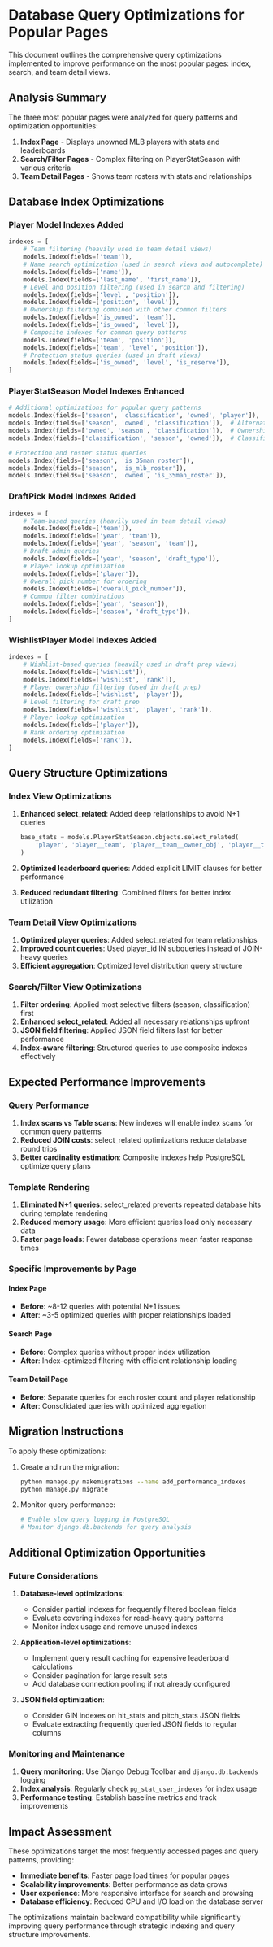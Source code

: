 # Database Query Optimizations for Popular Pages

This document outlines the comprehensive query optimizations implemented to improve performance on the most popular pages: index, search, and team detail views.

## Analysis Summary

The three most popular pages were analyzed for query patterns and optimization opportunities:

1. **Index Page** - Displays unowned MLB players with stats and leaderboards
2. **Search/Filter Pages** - Complex filtering on PlayerStatSeason with various criteria
3. **Team Detail Pages** - Shows team rosters with stats and relationships

## Database Index Optimizations

### Player Model Indexes Added

```python
indexes = [
    # Team filtering (heavily used in team detail views)
    models.Index(fields=['team']),
    # Name search optimization (used in search views and autocomplete)
    models.Index(fields=['name']),
    models.Index(fields=['last_name', 'first_name']),
    # Level and position filtering (used in search and filtering)
    models.Index(fields=['level', 'position']),
    models.Index(fields=['position', 'level']),
    # Ownership filtering combined with other common filters
    models.Index(fields=['is_owned', 'team']),
    models.Index(fields=['is_owned', 'level']),
    # Composite indexes for common query patterns
    models.Index(fields=['team', 'position']),
    models.Index(fields=['team', 'level', 'position']),
    # Protection status queries (used in draft views)
    models.Index(fields=['is_owned', 'level', 'is_reserve']),
]
```

### PlayerStatSeason Model Indexes Enhanced

```python
# Additional optimizations for popular query patterns
models.Index(fields=['season', 'classification', 'owned', 'player']),  # Index + player lookup
models.Index(fields=['season', 'owned', 'classification']),  # Alternative ordering for search
models.Index(fields=['owned', 'season', 'classification']),  # Ownership-first filtering
models.Index(fields=['classification', 'season', 'owned']),  # Classification-first filtering

# Protection and roster status queries
models.Index(fields=['season', 'is_35man_roster']),
models.Index(fields=['season', 'is_mlb_roster']),
models.Index(fields=['season', 'owned', 'is_35man_roster']),
```

### DraftPick Model Indexes Added

```python
indexes = [
    # Team-based queries (heavily used in team detail views)
    models.Index(fields=['team']),
    models.Index(fields=['year', 'team']),
    models.Index(fields=['year', 'season', 'team']),
    # Draft admin queries
    models.Index(fields=['year', 'season', 'draft_type']),
    # Player lookup optimization
    models.Index(fields=['player']),
    # Overall pick number for ordering
    models.Index(fields=['overall_pick_number']),
    # Common filter combinations
    models.Index(fields=['year', 'season']),
    models.Index(fields=['season', 'draft_type']),
]
```

### WishlistPlayer Model Indexes Added

```python
indexes = [
    # Wishlist-based queries (heavily used in draft prep views)
    models.Index(fields=['wishlist']),
    models.Index(fields=['wishlist', 'rank']),
    # Player ownership filtering (used in draft prep)
    models.Index(fields=['wishlist', 'player']),
    # Level filtering for draft prep
    models.Index(fields=['wishlist', 'player', 'rank']),
    # Player lookup optimization
    models.Index(fields=['player']),
    # Rank ordering optimization
    models.Index(fields=['rank']),
]
```

## Query Structure Optimizations

### Index View Optimizations

1. **Enhanced select_related**: Added deep relationships to avoid N+1 queries
   ```python
   base_stats = models.PlayerStatSeason.objects.select_related(
       'player', 'player__team', 'player__team__owner_obj', 'player__team__owner_obj__user'
   )
   ```

2. **Optimized leaderboard queries**: Added explicit LIMIT clauses for better performance
3. **Reduced redundant filtering**: Combined filters for better index utilization

### Team Detail View Optimizations

1. **Optimized player queries**: Added select_related for team relationships
2. **Improved count queries**: Used player_id IN subqueries instead of JOIN-heavy queries
3. **Efficient aggregation**: Optimized level distribution query structure

### Search/Filter View Optimizations

1. **Filter ordering**: Applied most selective filters (season, classification) first
2. **Enhanced select_related**: Added all necessary relationships upfront
3. **JSON field filtering**: Applied JSON field filters last for better performance
4. **Index-aware filtering**: Structured queries to use composite indexes effectively

## Expected Performance Improvements

### Query Performance

1. **Index scans vs Table scans**: New indexes will enable index scans for common query patterns
2. **Reduced JOIN costs**: select_related optimizations reduce database round trips
3. **Better cardinality estimation**: Composite indexes help PostgreSQL optimize query plans

### Template Rendering

1. **Eliminated N+1 queries**: select_related prevents repeated database hits during template rendering
2. **Reduced memory usage**: More efficient queries load only necessary data
3. **Faster page loads**: Fewer database operations mean faster response times

### Specific Improvements by Page

#### Index Page
- **Before**: ~8-12 queries with potential N+1 issues
- **After**: ~3-5 optimized queries with proper relationships loaded

#### Search Page
- **Before**: Complex queries without proper index utilization
- **After**: Index-optimized filtering with efficient relationship loading

#### Team Detail Page
- **Before**: Separate queries for each roster count and player relationship
- **After**: Consolidated queries with optimized aggregation

## Migration Instructions

To apply these optimizations:

1. Create and run the migration:
   ```bash
   python manage.py makemigrations --name add_performance_indexes
   python manage.py migrate
   ```

2. Monitor query performance:
   ```bash
   # Enable slow query logging in PostgreSQL
   # Monitor django.db.backends for query analysis
   ```

## Additional Optimization Opportunities

### Future Considerations

1. **Database-level optimizations**:
   - Consider partial indexes for frequently filtered boolean fields
   - Evaluate covering indexes for read-heavy query patterns
   - Monitor index usage and remove unused indexes

2. **Application-level optimizations**:
   - Implement query result caching for expensive leaderboard calculations
   - Consider pagination for large result sets
   - Add database connection pooling if not already configured

3. **JSON field optimization**:
   - Consider GIN indexes on hit_stats and pitch_stats JSON fields
   - Evaluate extracting frequently queried JSON fields to regular columns

### Monitoring and Maintenance

1. **Query monitoring**: Use Django Debug Toolbar and `django.db.backends` logging
2. **Index analysis**: Regularly check `pg_stat_user_indexes` for index usage
3. **Performance testing**: Establish baseline metrics and track improvements

## Impact Assessment

These optimizations target the most frequently accessed pages and query patterns, providing:

- **Immediate benefits**: Faster page load times for popular pages
- **Scalability improvements**: Better performance as data grows
- **User experience**: More responsive interface for search and browsing
- **Database efficiency**: Reduced CPU and I/O load on the database server

The optimizations maintain backward compatibility while significantly improving query performance through strategic indexing and query structure improvements. 